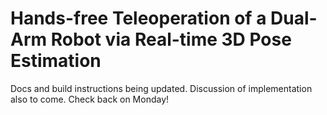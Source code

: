 # Hands-free Teleoperation of a Dual-Arm Robot via Real-time 3D Pose Estimation


Docs and build instructions being updated. Discussion of implementation also to come. Check back on Monday!
